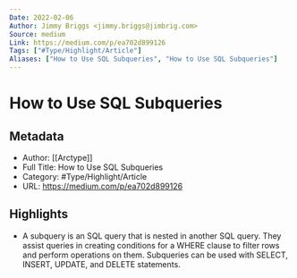 ```yaml
---
Date: 2022-02-06
Author: Jimmy Briggs <jimmy.briggs@jimbrig.com>
Source: medium
Link: https://medium.com/p/ea702d899126
Tags: ["#Type/Highlight/Article"]
Aliases: ["How to Use SQL Subqueries", "How to Use SQL Subqueries"]
---
```

# How to Use SQL Subqueries

## Metadata
- Author: [[Arctype]]
- Full Title: How to Use SQL Subqueries
- Category: #Type/Highlight/Article
- URL: https://medium.com/p/ea702d899126

## Highlights
- A subquery is an SQL query that is nested in another SQL query. They assist queries in creating conditions for a WHERE clause to filter rows and perform operations on them. Subqueries can be used with SELECT, INSERT, UPDATE, and DELETE statements.
